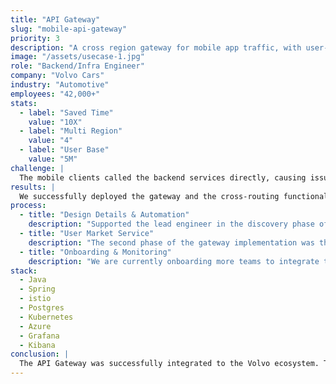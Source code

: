 ```yaml
---
title: "API Gateway"
slug: "mobile-api-gateway"
priority: 3
description: "A cross region gateway for mobile app traffic, with user-market specific routing to meet data compliance"
image: "/assets/usecase-1.jpg"
role: "Backend/Infra Engineer"
company: "Volvo Cars"
industry: "Automotive"
employees: "42,000+"
stats:
  - label: "Saved Time"
    value: "10X"
  - label: "Multi Region"
    value: "4"
  - label: "User Base"
    value: "5M"
challenge: |
  The mobile clients called the backend services directly, causing issues like delayed updates, lack of security, poor observability, and cross-region routing problems based on user region. This made it hard to manage API changes, enforce data compliance, and monitor usage. I supported the lead engineer in addressing these challenges through improved routing and implementation.
results: |
  We successfully deployed the gateway and the cross-routing functionality. We are currently onboarding teams to the integrate to the gateway
process:
  - title: "Design Details & Automation"
    description: "Supported the lead engineer in the discovery phase of the project. The integration step for teams mainly involved istio based configurations. Teams would have to merge custom edits of the base template to the network configuration. I initiated the automation of the process using Github Actions to simplify and validate the changes the teams were making. Teams wanting to integrate to the gateway could run a workflow which would then add the configurations automatically bringing down the integration time for the teams from an hour to a few minutes for each integration."
  - title: "User Market Service"
    description: "The second phase of the gateway implementation was the cross-routing based on user market. This needed a backend service that could give the market of the user based on the id of the user. The design of the service and the databases were done by me. After the design phase the spring boot application to handle the requests were implemented. The service was then tested with the gateway across the multiple regions and then deployed to production."
  - title: "Onboarding & Monitoring"
    description: "We are currently onboarding more teams to integrate their services to the gateway. We are also prioritising the teams that have the cross-routing feature of the gateway for compliance. We also have extensive dashboards on Grafana to monitor the system behaviour when the onboarding is ongoing."
stack:
  - Java
  - Spring
  - istio
  - Postgres
  - Kubernetes
  - Azure
  - Grafana
  - Kibana
conclusion: |
  The API Gateway was successfully integrated to the Volvo ecosystem. The project has achieved what it set out to do. We are currently onboarding more teams to use the gateway. We are gathering feedback and hope to improve on the developer experience.
---
```

